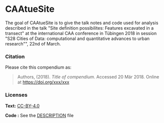 
<!-- README.md is generated from README.Rmd. Please edit that file -->
CAAtueSite
==========

The goal of CAAtueSite is to give the talk notes and code used for analysis described in the talk "Site definition possibilites: Features excavated in a transect" at the international CAA conference in Tübingen 2018 in session "S28 Cities of Data: computational and quantitative advances to urban research"", 22nd of March.

### Citation

Please cite this compendium as:

> Authors, (2018). *Title of compendium*. Accessed 20 Mär 2018. Online at <https://doi.org/xxx/xxx>

### Licenses

**Text:** [CC-BY-4.0](http://creativecommons.org/licenses/by/4.0/)

**Code :** See the [DESCRIPTION](DESCRIPTION) file
